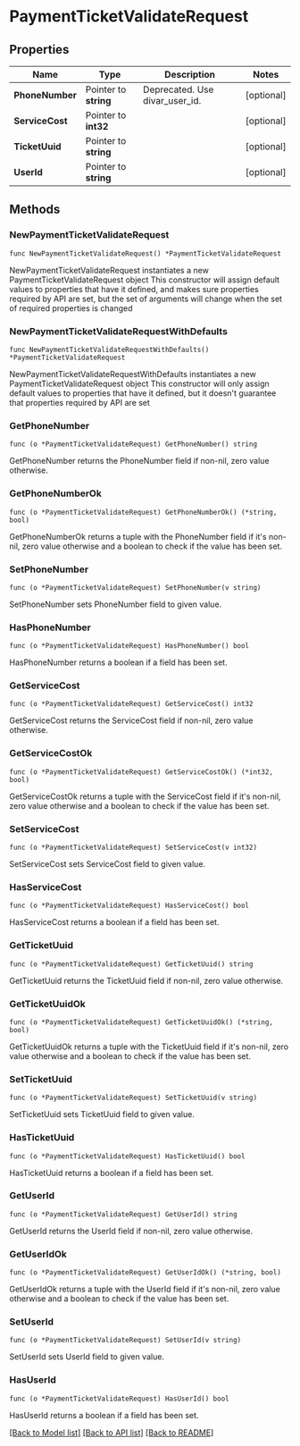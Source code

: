 # PaymentTicketValidateRequest

## Properties

Name | Type | Description | Notes
------------ | ------------- | ------------- | -------------
**PhoneNumber** | Pointer to **string** | Deprecated. Use divar_user_id. | [optional] 
**ServiceCost** | Pointer to **int32** |  | [optional] 
**TicketUuid** | Pointer to **string** |  | [optional] 
**UserId** | Pointer to **string** |  | [optional] 

## Methods

### NewPaymentTicketValidateRequest

`func NewPaymentTicketValidateRequest() *PaymentTicketValidateRequest`

NewPaymentTicketValidateRequest instantiates a new PaymentTicketValidateRequest object
This constructor will assign default values to properties that have it defined,
and makes sure properties required by API are set, but the set of arguments
will change when the set of required properties is changed

### NewPaymentTicketValidateRequestWithDefaults

`func NewPaymentTicketValidateRequestWithDefaults() *PaymentTicketValidateRequest`

NewPaymentTicketValidateRequestWithDefaults instantiates a new PaymentTicketValidateRequest object
This constructor will only assign default values to properties that have it defined,
but it doesn't guarantee that properties required by API are set

### GetPhoneNumber

`func (o *PaymentTicketValidateRequest) GetPhoneNumber() string`

GetPhoneNumber returns the PhoneNumber field if non-nil, zero value otherwise.

### GetPhoneNumberOk

`func (o *PaymentTicketValidateRequest) GetPhoneNumberOk() (*string, bool)`

GetPhoneNumberOk returns a tuple with the PhoneNumber field if it's non-nil, zero value otherwise
and a boolean to check if the value has been set.

### SetPhoneNumber

`func (o *PaymentTicketValidateRequest) SetPhoneNumber(v string)`

SetPhoneNumber sets PhoneNumber field to given value.

### HasPhoneNumber

`func (o *PaymentTicketValidateRequest) HasPhoneNumber() bool`

HasPhoneNumber returns a boolean if a field has been set.

### GetServiceCost

`func (o *PaymentTicketValidateRequest) GetServiceCost() int32`

GetServiceCost returns the ServiceCost field if non-nil, zero value otherwise.

### GetServiceCostOk

`func (o *PaymentTicketValidateRequest) GetServiceCostOk() (*int32, bool)`

GetServiceCostOk returns a tuple with the ServiceCost field if it's non-nil, zero value otherwise
and a boolean to check if the value has been set.

### SetServiceCost

`func (o *PaymentTicketValidateRequest) SetServiceCost(v int32)`

SetServiceCost sets ServiceCost field to given value.

### HasServiceCost

`func (o *PaymentTicketValidateRequest) HasServiceCost() bool`

HasServiceCost returns a boolean if a field has been set.

### GetTicketUuid

`func (o *PaymentTicketValidateRequest) GetTicketUuid() string`

GetTicketUuid returns the TicketUuid field if non-nil, zero value otherwise.

### GetTicketUuidOk

`func (o *PaymentTicketValidateRequest) GetTicketUuidOk() (*string, bool)`

GetTicketUuidOk returns a tuple with the TicketUuid field if it's non-nil, zero value otherwise
and a boolean to check if the value has been set.

### SetTicketUuid

`func (o *PaymentTicketValidateRequest) SetTicketUuid(v string)`

SetTicketUuid sets TicketUuid field to given value.

### HasTicketUuid

`func (o *PaymentTicketValidateRequest) HasTicketUuid() bool`

HasTicketUuid returns a boolean if a field has been set.

### GetUserId

`func (o *PaymentTicketValidateRequest) GetUserId() string`

GetUserId returns the UserId field if non-nil, zero value otherwise.

### GetUserIdOk

`func (o *PaymentTicketValidateRequest) GetUserIdOk() (*string, bool)`

GetUserIdOk returns a tuple with the UserId field if it's non-nil, zero value otherwise
and a boolean to check if the value has been set.

### SetUserId

`func (o *PaymentTicketValidateRequest) SetUserId(v string)`

SetUserId sets UserId field to given value.

### HasUserId

`func (o *PaymentTicketValidateRequest) HasUserId() bool`

HasUserId returns a boolean if a field has been set.


[[Back to Model list]](../README.md#documentation-for-models) [[Back to API list]](../README.md#documentation-for-api-endpoints) [[Back to README]](../README.md)


